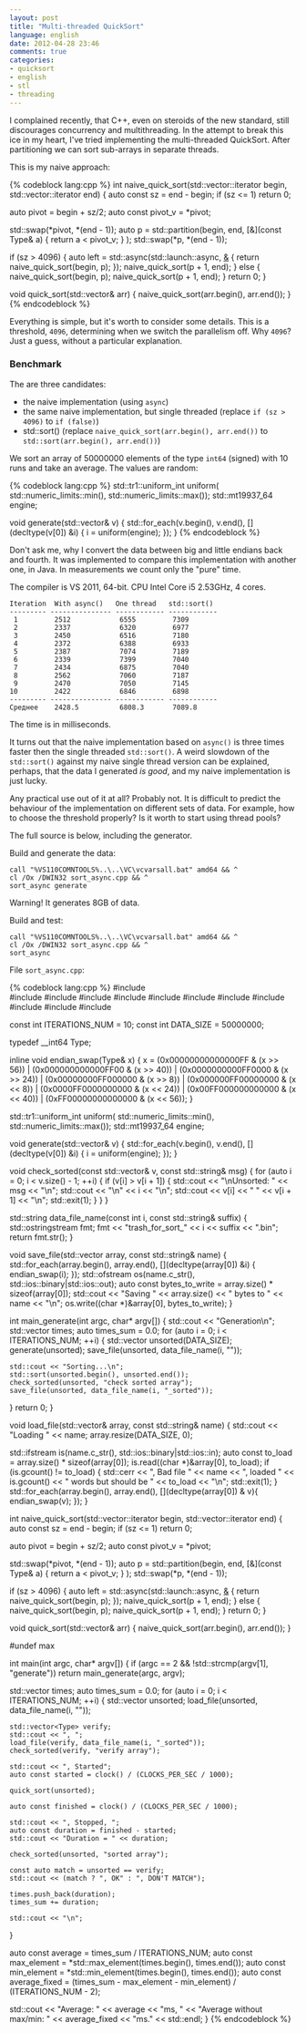 ```yaml
---
layout: post
title: "Multi-threaded QuickSort"
language: english
date: 2012-04-28 23:46
comments: true
categories: 
- quicksort
- english
- stl
- threading
---
```

I complained recently, that C++, even on steroids of the new standard, still discourages concurrency and multithreading. In the attempt to break this ice in my heart, I've tried implementing the multi-threaded QuickSort. After partitioning we can sort sub-arrays in separate threads.

This is my naive approach:

{% codeblock lang:cpp %}
int naive_quick_sort(std::vector<Type>::iterator begin, std::vector<Type>::iterator end) {
  auto const sz = end - begin;
  if (sz <= 1) return 0;

  auto pivot = begin + sz/2;
  auto const pivot_v = *pivot;

  std::swap(*pivot, *(end - 1));
  auto p = std::partition(begin, end, [&](const Type& a) { return a < pivot_v; } );
  std::swap(*p, *(end - 1));

  if (sz > 4096) {
    auto left = std::async(std::launch::async, [&]() {
      return naive_quick_sort(begin, p);
    });
    naive_quick_sort(p + 1, end);
  } else {
    naive_quick_sort(begin, p);
    naive_quick_sort(p + 1, end);
  }
  return 0;
}

void quick_sort(std::vector<Type>& arr) {
  naive_quick_sort(arr.begin(), arr.end());
}
{% endcodeblock %}

Everything is simple, but it's worth to consider some details. This is a threshold, `4096`, determining when we switch the parallelism off. Why `4096`? Just a guess, without a particular explanation.

### Benchmark

The are three candidates:

* the naive implementation (using `async`)
* the same naive implementation, but single threaded (replace `if (sz > 4096)` to `if (false)`)
* std::sort() (replace `naive_quick_sort(arr.begin(), arr.end())` to `std::sort(arr.begin(), arr.end())`)

We sort an array of 50000000 elements of the type `int64` (signed) with 10 runs and take an average. The values are random:

{% codeblock lang:cpp %}
std::tr1::uniform_int<Type> uniform(
  std::numeric_limits<Type>::min(),
  std::numeric_limits<Type>::max());
std::mt19937_64 engine;

void generate(std::vector<Type>& v) {
  std::for_each(v.begin(), v.end(), [](decltype(v[0]) &i) {
    i = uniform(engine); 
  });
}
{% endcodeblock %}

Don't ask me, why I convert the data between big and little endians back and fourth. It was implemented to compare this implementation with another one, in Java. In measurements we count only the "pure" time.

The compiler is VS 2011, 64-bit. CPU Intel Core i5 2.53GHz, 4 cores.

    Iteration  With async()   One thread   std::sort()
    --------- --------------- ------------ ------------
     1         2512            6555         7309
     2         2337            6320         6977
     3         2450            6516         7180
     4         2372            6388         6933
     5         2387            7074         7189
     6         2339            7399         7040
     7         2434            6875         7040
     8         2562            7060         7187
     9         2470            7050         7145
    10         2422            6846         6898
    --------- --------------- ------------ ------------    
    Среднее    2428.5          6808.3       7089.8

The time is in milliseconds.

It turns out that the naive implementation based on `async()` is three times faster then the single threaded `std::sort()`. A weird slowdown of the `std::sort()` against my naive single thread version can be explained, perhaps, that the data I generated *is good*, and my naive implementation is just lucky. 

Any practical use out of it at all? Probably not. It is difficult to predict the behaviour of the implementation on different sets of data. For example, how to choose the threshold properly? Is it worth to start using thread pools? 

The full source is below, including the generator.

Build and generate the data:

    call "%VS110COMNTOOLS%..\..\VC\vcvarsall.bat" amd64 && ^
    cl /Ox /DWIN32 sort_async.cpp && ^
    sort_async generate

Warning! It generates 8GB of data.    

Build and test:    
    
    call "%VS110COMNTOOLS%..\..\VC\vcvarsall.bat" amd64 && ^
    cl /Ox /DWIN32 sort_async.cpp && ^
    sort_async

File `sort_async.cpp`:

{% codeblock lang:cpp %}
#include <vector>                      
#include <iostream>
#include <fstream>
#include <sstream>
#include <algorithm>
#include <iomanip>
#include <utility>
#include <numeric>
#include <future>
#include <random>
#include <ctime>
#include <cstdlib>

const int ITERATIONS_NUM = 10;
const int DATA_SIZE = 50000000;

typedef __int64 Type;

inline void endian_swap(Type& x) {
  x =
    (0x00000000000000FF & (x >> 56))
  | (0x000000000000FF00 & (x >> 40))
  | (0x0000000000FF0000 & (x >> 24))
  | (0x00000000FF000000 & (x >>  8))
  | (0x000000FF00000000 & (x <<  8))
  | (0x0000FF0000000000 & (x << 24))
  | (0x00FF000000000000 & (x << 40))
  | (0xFF00000000000000 & (x << 56));
}

std::tr1::uniform_int<Type> uniform(
  std::numeric_limits<Type>::min(),
  std::numeric_limits<Type>::max());
std::mt19937_64 engine;

void generate(std::vector<Type>& v) {
  std::for_each(v.begin(), v.end(), [](decltype(v[0]) &i) {
    i = uniform(engine); 
  });
}

void check_sorted(const std::vector<Type>& v, const std::string& msg) {
  for (auto i = 0; i < v.size() - 1; ++i) {
    if (v[i] > v[i + 1]) {
      std::cout << "\nUnsorted: " << msg << "\n";
      std::cout << "\n" << i << "\n";
      std::cout << v[i] << " " << v[i + 1] << "\n";
      std::exit(1);
    }
  }
}

std::string data_file_name(const int i, const std::string& suffix) {
  std::ostringstream fmt;
  fmt << "trash_for_sort_" << i << suffix << ".bin";
  return fmt.str();
}

void save_file(std::vector<Type> array, const std::string& name) {
  std::for_each(array.begin(), array.end(), [](decltype(array[0]) &i) {
    endian_swap(i);
  });
  std::ofstream os(name.c_str(), std::ios::binary|std::ios::out);
  auto const bytes_to_write = array.size() * sizeof(array[0]);
  std::cout << "Saving " << array.size() << " bytes to " << name << "\n";
  os.write((char *)&array[0], bytes_to_write);
}

int main_generate(int argc, char* argv[]) {
  std::cout << "Generation\n";
  std::vector<int> times;
  auto times_sum = 0.0;
  for (auto i = 0; i < ITERATIONS_NUM; ++i) {
    std::vector<Type> unsorted(DATA_SIZE);
    generate(unsorted);
    save_file(unsorted, data_file_name(i, ""));

    std::cout << "Sorting...\n";
    std::sort(unsorted.begin(), unsorted.end());
    check_sorted(unsorted, "check sorted array");
    save_file(unsorted, data_file_name(i, "_sorted"));
  }
  return 0;
}

void load_file(std::vector<Type>& array, const std::string& name) {
  std::cout << "Loading " << name;
  array.resize(DATA_SIZE, 0);

  std::ifstream is(name.c_str(), std::ios::binary|std::ios::in);
  auto const to_load = array.size() * sizeof(array[0]);
  is.read((char *)&array[0], to_load);
  if (is.gcount() != to_load) {
    std::cerr << ", Bad file " << name
      << ", loaded " << is.gcount() << " words but should be " << to_load << "\n";
    std::exit(1);
  }
  std::for_each(array.begin(), array.end(), [](decltype(array[0]) & v){
    endian_swap(v);
  });
}

int naive_quick_sort(std::vector<Type>::iterator begin, std::vector<Type>::iterator end) {
  auto const sz = end - begin;
  if (sz <= 1) return 0;

  auto pivot = begin + sz/2;
  auto const pivot_v = *pivot;

  std::swap(*pivot, *(end - 1));
  auto p = std::partition(begin, end, [&](const Type& a) { return a < pivot_v; } );
  std::swap(*p, *(end - 1));

  if (sz > 4096) {
    auto left = std::async(std::launch::async, [&]() {
      return naive_quick_sort(begin, p);
    });
    naive_quick_sort(p + 1, end);
  } else {
    naive_quick_sort(begin, p);
    naive_quick_sort(p + 1, end);
  }
  return 0;
}

void quick_sort(std::vector<Type>& arr) {
  naive_quick_sort(arr.begin(), arr.end());
}

#undef max

int main(int argc, char* argv[]) {
  if (argc == 2 && !std::strcmp(argv[1], "generate"))
    return main_generate(argc, argv);

  std::vector<int> times;
  auto times_sum = 0.0;
  for (auto i = 0; i < ITERATIONS_NUM; ++i) {
    std::vector<Type> unsorted;
    load_file(unsorted, data_file_name(i, ""));

    std::vector<Type> verify;
    std::cout << ", ";
    load_file(verify, data_file_name(i, "_sorted"));
    check_sorted(verify, "verify array");

    std::cout << ", Started";
    auto const started = clock() / (CLOCKS_PER_SEC / 1000);

    quick_sort(unsorted);

    auto const finished = clock() / (CLOCKS_PER_SEC / 1000);

    std::cout << ", Stopped, ";
    auto const duration = finished - started;
    std::cout << "Duration = " << duration;

    check_sorted(unsorted, "sorted array");

    const auto match = unsorted == verify;
    std::cout << (match ? ", OK" : ", DON'T MATCH");

    times.push_back(duration);
    times_sum += duration;

    std::cout << "\n";
  }

  auto const average = times_sum / ITERATIONS_NUM;
  auto const max_element = *std::max_element(times.begin(), times.end());
  auto const min_element = *std::min_element(times.begin(), times.end());
  auto const average_fixed = (times_sum - max_element - min_element) /
                             (ITERATIONS_NUM - 2);

  std::cout << "Average: " << average << "ms, " 
            << "Average without max/min: "
            << average_fixed << "ms." << std::endl;
}
{% endcodeblock %}
